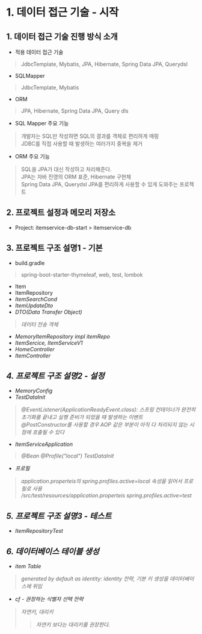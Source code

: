 # 1. 데이터 접근 기술 - 시작
## 1. 데이터 접근 기술 진행 방식 소개
- 적용 데이터 접근 기술
> JdbcTemplate, Mybatis, JPA, Hibernate, Spring Data JPA, Querydsl
- SQLMapper
> JdbcTemplate, Mybatis
- ORM
> JPA, Hibernate, Spring Data JPA, Query dls
- SQL Mapper 주요 기능
> 개발자는 SQL만 작성하면 SQL의 결과를 객체로 편리하게 매핑  
JDBC를 직접 사용할 때 발생하는 여러가지 중복을 제거
- ORM 주요 기능
> SQL을 JPA가 대신 작성하고 처리해준다.  
JPA는 자바 진영의 ORM 표준, Hibernate 구현체  
Spring Data JPA, Querydsl JPA를 편리하게 사용할 수 있게 도와주는 프로젝트

## 2. 프로젝트 설정과 메모리 저장소
- Project: itemservice-db-start > itemservice-db

## 3. 프로젝트 구조 설명1 - 기본
- build.gradle
> spring-boot-starter-thymeleaf, web, test, lombok
- Item
- ItemRepository<I>
- ItemSearchCond
- ItemUpdateDto
- DTO(Data Transfer Object)
> 데이터 전송 객체
- MemoryItemRepository impl itemRepo
- ItemSercice<I>, ItemServiceV1
- HomeController
- ItemController

## 4. 프로젝트 구조 설명2 - 설정
- MemoryConfig
- TestDataInit
> @EventListener(ApplicationReadyEvent.class): 스프링 컨테이너가 완전히 초기화를 끝내고 실행 준비가 되었을 때 발생하는 이벤트  
@PostConstructor를 사용할 경우 AOP 같은 부분이 아직 다 처리되지 않는 시점에 호출될 수 있다
- ItemServiceApplication
> @Bean @Profile("local") TestDataInit
- 프로필
> application.properteis의 spring.profiles.active=local 속성을 읽어서 프로필로 사용  
/src/test/resources/application.properteis spring.profiles.active=test

## 5. 프로젝트 구조 설명3 - 테스트
- ItemRepositoryTest

## 6. 데이터베이스 테이블 생성
- item Table
> generated by default as identity: identity 전략, 기본 키 생성을 데이터베이스에 위임
- cf - 권장하는 식별자 선택 전략
> 자연키, 대리키 
>> 자연키 보다는 대리키를 권장한다.
